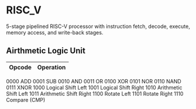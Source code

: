 # RISC_V
5-stage pipelined RISC-V processor with instruction fetch, decode, execute, memory access, and write-back stages.

## Airthmetic Logic Unit

| Opcode | Operation |
| ------ | --------- |
0000	ADD
0001	SUB
0010	AND
0011	OR
0100	XOR
0101	NOR
0110	NAND
0111	XNOR
1000	Logical Shift Left
1001	Logical Shift Right
1010	Arithmetic Shift Left
1011	Arithmetic Shift Right
1100	Rotate Left
1101	Rotate Right
1110	Compare (CMP)
